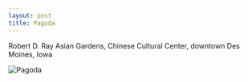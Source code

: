 ```yaml
---
layout: post
title: Pagoda
---
```


Robert D. Ray Asian Gardens, Chinese Cultural Center, downtown Des Moines, Iowa

![Pagoda](https://cdn.jasonsturges.com/photos/landscape/IMG_23330.jpg)

